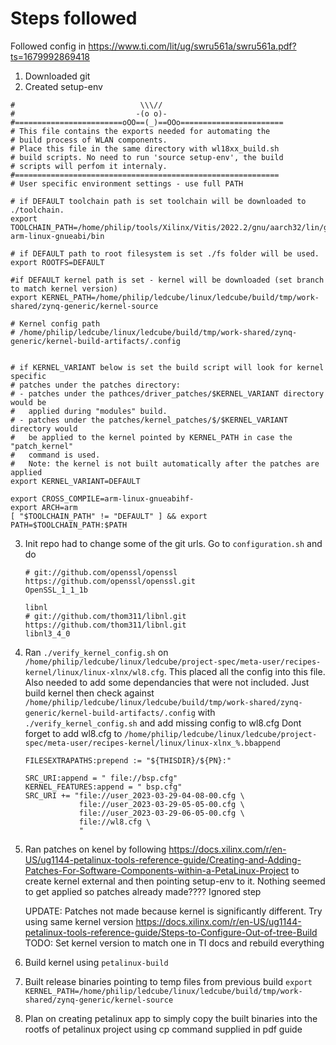# Steps followed

Followed config in https://www.ti.com/lit/ug/swru561a/swru561a.pdf?ts=1679992869418

1. Downloaded git 
2. Created setup-env

```
#                            \\\// 
#                           -(o o)- 
#========================oOO==(_)==OOo=======================
# This file contains the exports needed for automating the
# build process of WLAN components.
# Place this file in the same directory with wl18xx_build.sh
# build scripts. No need to run 'source setup-env', the build
# scripts will perfom it internaly. 
#===========================================================
# User specific environment settings - use full PATH

# if DEFAULT toolchain path is set toolchain will be downloaded to ./toolchain.
export TOOLCHAIN_PATH=/home/philip/tools/Xilinx/Vitis/2022.2/gnu/aarch32/lin/gcc-arm-linux-gnueabi/bin

# if DEFAULT path to root filesystem is set ./fs folder will be used.
export ROOTFS=DEFAULT

#if DEFAULT kernel path is set - kernel will be downloaded (set branch to match kernel version)
export KERNEL_PATH=/home/philip/ledcube/linux/ledcube/build/tmp/work-shared/zynq-generic/kernel-source

# Kernel config path
# /home/philip/ledcube/linux/ledcube/build/tmp/work-shared/zynq-generic/kernel-build-artifacts/.config


# if KERNEL_VARIANT below is set the build script will look for kernel specific
# patches under the patches directory:
# - patches under the pathces/driver_patches/$KERNEL_VARIANT directory would be
#   applied during "modules" build.
# - patches under the patches/kernel_patches/$/$KERNEL_VARIANT directory would
#   be applied to the kernel pointed by KERNEL_PATH in case the "patch_kernel"
#   command is used.
#   Note: the kernel is not built automatically after the patches are applied
export KERNEL_VARIANT=DEFAULT

export CROSS_COMPILE=arm-linux-gnueabihf-
export ARCH=arm
[ "$TOOLCHAIN_PATH" != "DEFAULT" ] && export PATH=$TOOLCHAIN_PATH:$PATH

```

3. Init repo
    had to change some of the git urls. Go to ```configuration.sh``` and do
    ```openssl
    # git://github.com/openssl/openssl
    https://github.com/openssl/openssl.git
    OpenSSL_1_1_1b

    libnl
    # git://github.com/thom311/libnl.git
    https://github.com/thom311/libnl.git 
    libnl3_4_0
    ``` 

4. Ran ```./verify_kernel_config.sh``` on ```/home/philip/ledcube/linux/ledcube/project-spec/meta-user/recipes-kernel/linux/linux-xlnx/wl8.cfg```.
    This placed all the config into this file. Also needed to add some dependancies that were not included. Just build kernel then check against
    ```/home/philip/ledcube/linux/ledcube/build/tmp/work-shared/zynq-generic/kernel-build-artifacts/.config``` with ```./verify_kernel_config.sh``` and add missing config to wl8.cfg
    Dont forget to add wl8.cfg to ```/home/philip/ledcube/linux/ledcube/project-spec/meta-user/recipes-kernel/linux/linux-xlnx_%.bbappend```

    ```
    FILESEXTRAPATHS:prepend := "${THISDIR}/${PN}:"

    SRC_URI:append = " file://bsp.cfg"
    KERNEL_FEATURES:append = " bsp.cfg"
    SRC_URI += "file://user_2023-03-29-04-08-00.cfg \
                file://user_2023-03-29-05-05-00.cfg \
                file://user_2023-03-29-06-05-00.cfg \
                file://wl8.cfg \
                "
    ```

5. Ran patches on kenel by following https://docs.xilinx.com/r/en-US/ug1144-petalinux-tools-reference-guide/Creating-and-Adding-Patches-For-Software-Components-within-a-PetaLinux-Project
    to create kernel external and then pointing setup-env to it. Nothing seemed to get applied so patches already made???? 
    Ignored step

    UPDATE: Patches not made because kernel is significantly different. Try using same kernel version
    https://docs.xilinx.com/r/en-US/ug1144-petalinux-tools-reference-guide/Steps-to-Configure-Out-of-tree-Build
    TODO: Set kernel version to match one in TI docs and rebuild everything

6. Build kernel using ```petalinux-build```

7. Built release binaries pointing to temp files from previous build
    ```export KERNEL_PATH=/home/philip/ledcube/linux/ledcube/build/tmp/work-shared/zynq-generic/kernel-source```

8. Plan on creating petalinux app to simply copy the built binaries into the rootfs of petalinux project using cp command supplied in pdf guide
